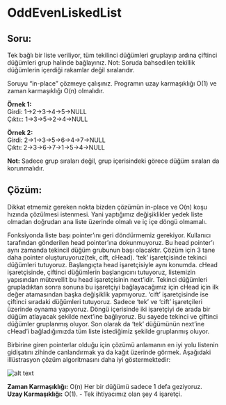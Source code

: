 # OddEvenLiskedList

## Soru:

Tek bağlı bir liste veriliyor, tüm tekilinci düğümleri gruplayıp ardına çiftinci düğümleri grup halinde bağlayınız. 
Not: Soruda bahsedilen tekillik düğümlerin içerdiği rakamlar değil sıralarıdır.

Soruyu “in-place” çözmeye çalışınız. Programın uzay karmaşıklığı O(1) ve zaman karmaşıklığı O(n) olmalıdır.

**Örnek 1:**  
Girdi: 1->2->3->4->5->NULL  
Çıktı:: 1->3->5->2->4->NULL   

**Örnek 2:**  
Girdi: 2->1->3->5->6->4->7->NULL  
Çıktı: 2->3->6->7->1->5->4->NULL  

**Not:** Sadece grup sıraları değil, grup içerisindeki görece düğüm sıraları da korunmalıdır.

## Çözüm: 

Dikkat etmemiz gereken nokta bizden çözümün in-place ve O(n) koşu hızında çözülmesi istenmesi. Yani yaptığımız değişiklikler yedek liste olmadan doğrudan ana liste üzerinde olmalı ve iç içe döngü olmamalı.

Fonksiyonda liste başı pointer’ını geri döndürmemiz gerekiyor. Kullanıcı tarafından gönderilen head pointer’ına dokunmuyoruz. Bu head pointer’ı aynı zamanda tekincil düğüm grubunun başı olacaktır. Çözüm için 3 tane daha pointer oluşturuyoruz(tek, cift, cHead). ‘tek’ işaretçisinde tekinci düğümleri tutuyoruz. Başlangıçta head işaretçisiyle aynı konumda. cHead işaretçisinde, çiftinci düğümlerin başlangıcını tutuyoruz, listemizin yapısından mütevellit bu head işaretçisinin next’idir. Tekinci düğümleri grupladıktan sonra sonuna bu işaretçiyi bağlayacağımız için cHead için ilk değer atamasından başka değişiklik yapmıyoruz. ‘cift’ işaretçisinde ise çiftinci sıradaki düğümleri tutuyoruz. Sadece ‘tek’ ve ‘cift’ işaretçileri üzerinde oynama yapıyoruz. Döngü içerisinde iki işaretçiyi de arada bir düğüm atlayacak şekilde next’ine bağlıyoruz. Bu sayede tekinci ve çiftinci düğümler gruplanmış oluyor. Son olarak da ‘tek’ düğümünün next’ine cHead’i bağladığımızda tüm liste istediğimiz şekilde gruplanmış oluyor.

Birbirine giren pointerlar olduğu için çözümü anlamanın en iyi yolu listenin gidişatını zihinde canlandırmak ya da kağıt üzerinde görmek. Aşağıdaki illüstrasyon çözüm algoritmasını daha iyi göstermektedir:  

![alt text](https://leetcode.com/problems/odd-even-linked-list/Figures/328_Odd_Even.svg)  

**Zaman Karmaşıklığı:** O(n)  Her bir düğümü sadece 1 defa geziyoruz.  
**Uzay Karmaşıklığı:** O(1). - Tek ihtiyacımız olan şey 4 işaretçi.  

